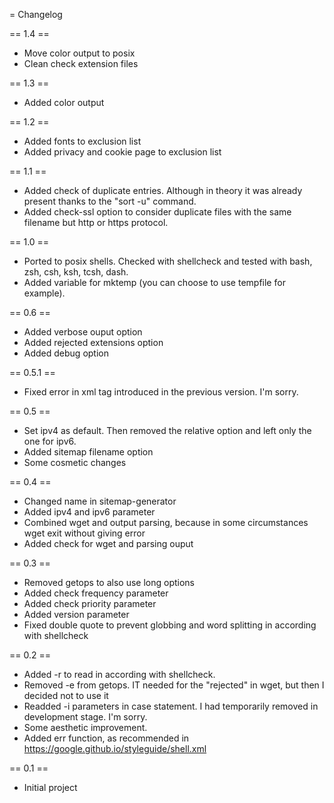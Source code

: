 = Changelog

== 1.4 ==

- Move color output to posix
- Clean check extension files

== 1.3 ==

- Added color output

== 1.2 ==

- Added fonts to exclusion list
- Added privacy and cookie page to exclusion list

== 1.1 ==

- Added check of duplicate entries. Although in theory it was already present thanks to the "sort -u" command.
- Added check-ssl option to consider duplicate files with the same filename but http or https protocol.

== 1.0 ==

- Ported to posix shells.
  Checked with shellcheck and tested with bash, zsh, csh, ksh, tcsh, dash.
- Added variable for mktemp (you can choose to use tempfile for example).

== 0.6 ==

- Added verbose ouput option
- Added rejected extensions option
- Added debug option

== 0.5.1 ==

- Fixed error in xml tag introduced in the previous version. I'm sorry.

== 0.5 ==

- Set ipv4 as default.
  Then removed the relative option and left only the one for ipv6.
- Added sitemap filename option
- Some cosmetic changes

== 0.4 ==

- Changed name in sitemap-generator
- Added ipv4 and ipv6 parameter
- Combined wget and output parsing, because in some circumstances wget exit without giving error
- Added check for wget and parsing ouput

== 0.3 ==

- Removed getops to also use long options
- Added check frequency parameter
- Added check priority parameter
- Added version parameter
- Fixed double quote to prevent globbing and word splitting in according with shellcheck

== 0.2 ==

- Added -r to read in according with shellcheck.
- Removed -e from getops.
  IT needed for the "rejected" in wget, but then I decided not to use it
- Readded -i parameters in case statement.
  I had temporarily removed in development stage. I'm sorry.
- Some aesthetic improvement.
- Added err function, as recommended in https://google.github.io/styleguide/shell.xml


== 0.1 ==

- Initial project
